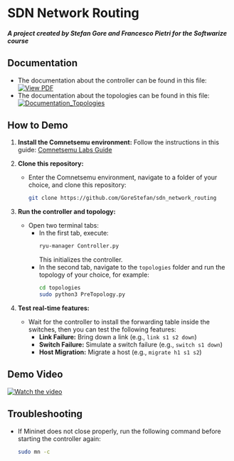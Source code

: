 # SDN Network Routing

##### A project created by Stefan Gore and Francesco Pietri for the Softwarize course

## Documentation

- The documentation about the controller can be found in this file: [![View PDF](https://img.shields.io/badge/View-PDF-red)](Softwarized_Network.pdf)
- The documentation about the topologies can be found in this file: [![Documentation_Topologies](https://img.shields.io/badge/README-Book-orange?logo=readthedocs)](topologies/README.md)

## How to Demo

1. **Install the Comnetsemu environment:** Follow the instructions in this guide: [Comnetsemu Labs Guide](https://www.granelli-lab.org/researches/relevant-projects/comnetsemu-labs)
   
2. **Clone this repository:**
   - Enter the Comnetsemu environment, navigate to a folder of your choice, and clone this repository:
     ```bash
     git clone https://github.com/GoreStefan/sdn_network_routing
     ```

3. **Run the controller and topology:**
   - Open two terminal tabs:
     - In the first tab, execute:
       ```bash
       ryu-manager Controller.py
       ```
       This initializes the controller.
     - In the second tab, navigate to the `topologies` folder and run the topology of your choice, for example:
       ```bash
       cd topologies
       sudo python3 PreTopology.py
       ```

4. **Test real-time features:**
   - Wait for the controller to install the forwarding table inside the switches, then you can test the following features:
     - **Link Failure:** Bring down a link (e.g., `link s1 s2 down`)
     - **Switch Failure:** Simulate a switch failure (e.g., `switch s1 down`)
     - **Host Migration:** Migrate a host (e.g., `migrate h1 s1 s2`)

## Demo Video
[![Watch the video](https://img.youtube.com/vi/zhclnHBGCf0/maxresdefault.jpg)](https://youtu.be/zhclnHBGCf0)


## Troubleshooting

- If Mininet does not close properly, run the following command before starting the controller again:
  ```bash
  sudo mn -c
